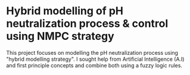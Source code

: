 # Hybrid modelling of pH neutralization process & control using NMPC strategy

This project focuses on modelling the pH neutralization process using "hybrid modelling strategy". I sought help from Artificial Intelligence (A.I) and first principle concepts and combine both using a fuzzy logic rules.
